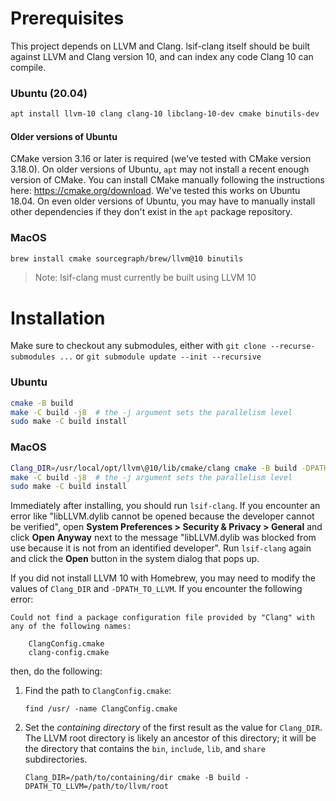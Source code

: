 # Prerequisites

This project depends on LLVM and Clang. lsif-clang itself should be built against LLVM and Clang version 10, and can index any code Clang 10 can compile.

### Ubuntu (20.04)

```sh
apt install llvm-10 clang clang-10 libclang-10-dev cmake binutils-dev
```

#### Older versions of Ubuntu

CMake version 3.16 or later is required (we've tested with CMake version 3.18.0). On older versions
of Ubuntu, `apt` may not install a recent enough version of CMake. You can install CMake manually
following the instructions here: https://cmake.org/download. We've tested this works on Ubuntu
18.04. On even older versions of Ubuntu, you may have to manually install other dependencies if they
don't exist in the `apt` package repository.

### MacOS

```sh
brew install cmake sourcegraph/brew/llvm@10 binutils
```

> Note: lsif-clang must currently be built using LLVM 10

# Installation

Make sure to checkout any submodules, either with `git clone --recurse-submodules ...` or `git submodule update --init --recursive`

### Ubuntu

```sh
cmake -B build
make -C build -j8  # the -j argument sets the parallelism level
sudo make -C build install
```

### MacOS

```sh
Clang_DIR=/usr/local/opt/llvm\@10/lib/cmake/clang cmake -B build -DPATH_TO_LLVM=/usr/local/opt/llvm\@10
make -C build -j8  # the -j argument sets the parallelism level
sudo make -C build install
```

Immediately after installing, you should run `lsif-clang`. If you encounter an error like "libLLVM.dylib cannot be opened because the developer cannot be verified", open **System Preferences > Security & Privacy > General** and click **Open Anyway** next to the message "libLLVM.dylib was blocked from use because it is not from an identified developer". Run `lsif-clang` again and click the **Open** button in the system dialog that pops up.

If you did not install LLVM 10 with Homebrew, you may need to modify the values of `Clang_DIR` and
`-DPATH_TO_LLVM`. If you encounter the following error:

```
Could not find a package configuration file provided by "Clang" with any of the following names:

	ClangConfig.cmake
	clang-config.cmake
```

then, do the following:

1. Find the path to `ClangConfig.cmake`:

   ```
   find /usr/ -name ClangConfig.cmake
   ```

1. Set the *containing directory* of the first result as the value for `Clang_DIR`. The LLVM root
   directory is likely an ancestor of this directory; it will be the directory that contains the
   `bin`, `include`, `lib`, and `share` subdirectories.

   ```
   Clang_DIR=/path/to/containing/dir cmake -B build -DPATH_TO_LLVM=/path/to/llvm/root
   ```
